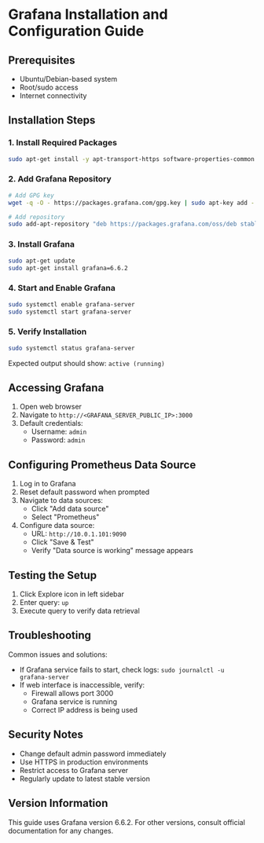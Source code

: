 # Grafana Installation and Configuration Guide

## Prerequisites
- Ubuntu/Debian-based system
- Root/sudo access
- Internet connectivity

## Installation Steps

### 1. Install Required Packages
```bash
sudo apt-get install -y apt-transport-https software-properties-common wget
```

### 2. Add Grafana Repository
```bash
# Add GPG key
wget -q -O - https://packages.grafana.com/gpg.key | sudo apt-key add -

# Add repository
sudo add-apt-repository "deb https://packages.grafana.com/oss/deb stable main"
```

### 3. Install Grafana
```bash
sudo apt-get update
sudo apt-get install grafana=6.6.2
```

### 4. Start and Enable Grafana
```bash
sudo systemctl enable grafana-server
sudo systemctl start grafana-server
```

### 5. Verify Installation
```bash
sudo systemctl status grafana-server
```

Expected output should show: `active (running)`

## Accessing Grafana

1. Open web browser
2. Navigate to `http://<GRAFANA_SERVER_PUBLIC_IP>:3000`
3. Default credentials:
   - Username: `admin`
   - Password: `admin`

## Configuring Prometheus Data Source

1. Log in to Grafana
2. Reset default password when prompted
3. Navigate to data sources:
   - Click "Add data source"
   - Select "Prometheus"
4. Configure data source:
   - URL: `http://10.0.1.101:9090`
   - Click "Save & Test"
   - Verify "Data source is working" message appears

## Testing the Setup

1. Click Explore icon in left sidebar
2. Enter query: `up`
3. Execute query to verify data retrieval

## Troubleshooting

Common issues and solutions:
- If Grafana service fails to start, check logs: `sudo journalctl -u grafana-server`
- If web interface is inaccessible, verify:
  - Firewall allows port 3000
  - Grafana service is running
  - Correct IP address is being used

## Security Notes

- Change default admin password immediately
- Use HTTPS in production environments
- Restrict access to Grafana server
- Regularly update to latest stable version

## Version Information
This guide uses Grafana version 6.6.2. For other versions, consult official documentation for any changes.